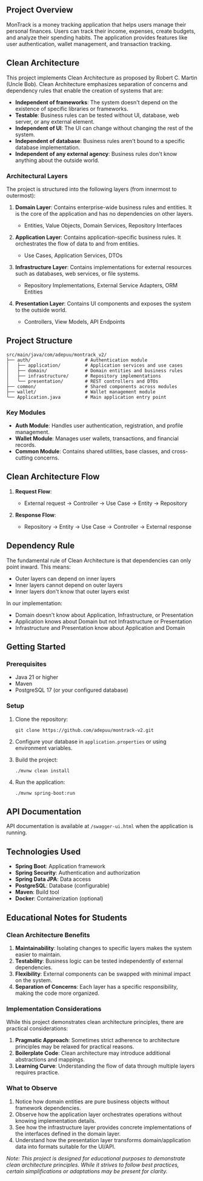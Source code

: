 ## Project Overview

MonTrack is a money tracking application that helps users manage their personal finances. Users can track their income, expenses, create budgets, and analyze their spending habits. The application provides features like user authentication, wallet management, and transaction tracking.

## Clean Architecture

This project implements Clean Architecture as proposed by Robert C. Martin (Uncle Bob). Clean Architecture emphasizes separation of concerns and dependency rules that enable the creation of systems that are:

- **Independent of frameworks**: The system doesn't depend on the existence of specific libraries or frameworks.
- **Testable**: Business rules can be tested without UI, database, web server, or any external element.
- **Independent of UI**: The UI can change without changing the rest of the system.
- **Independent of database**: Business rules aren't bound to a specific database implementation.
- **Independent of any external agency**: Business rules don't know anything about the outside world.

### Architectural Layers

The project is structured into the following layers (from innermost to outermost):

1. **Domain Layer**: Contains enterprise-wide business rules and entities. It is the core of the application and has no dependencies on other layers.
   - Entities, Value Objects, Domain Services, Repository Interfaces

2. **Application Layer**: Contains application-specific business rules. It orchestrates the flow of data to and from entities.
   - Use Cases, Application Services, DTOs

3. **Infrastructure Layer**: Contains implementations for external resources such as databases, web services, or file systems.
   - Repository Implementations, External Service Adapters, ORM Entities

4. **Presentation Layer**: Contains UI components and exposes the system to the outside world.
   - Controllers, View Models, API Endpoints

## Project Structure

```
src/main/java/com/adepuu/montrack_v2/
├── auth/                    # Authentication module
│   ├── application/         # Application services and use cases
│   ├── domain/              # Domain entities and business rules
│   ├── infrastructure/      # Repository implementations
│   └── presentation/        # REST controllers and DTOs
├── common/                  # Shared components across modules
├── wallet/                  # Wallet management module
└── Application.java         # Main application entry point
```

### Key Modules

- **Auth Module**: Handles user authentication, registration, and profile management.
- **Wallet Module**: Manages user wallets, transactions, and financial records.
- **Common Module**: Contains shared utilities, base classes, and cross-cutting concerns.

## Clean Architecture Flow

1. **Request Flow**:
   - External request → Controller → Use Case → Entity → Repository
   
2. **Response Flow**:
   - Repository → Entity → Use Case → Controller → External response

## Dependency Rule

The fundamental rule of Clean Architecture is that dependencies can only point inward. This means:

- Outer layers can depend on inner layers
- Inner layers cannot depend on outer layers
- Inner layers don't know that outer layers exist

In our implementation:
- Domain doesn't know about Application, Infrastructure, or Presentation
- Application knows about Domain but not Infrastructure or Presentation
- Infrastructure and Presentation know about Application and Domain

## Getting Started

### Prerequisites

- Java 21 or higher
- Maven
- PostgreSQL 17 (or your configured database)

### Setup

1. Clone the repository:
   ```
   git clone https://github.com/adepuu/montrack-v2.git
   ```

2. Configure your database in `application.properties` or using environment variables.

3. Build the project:
   ```
   ./mvnw clean install
   ```

4. Run the application:
   ```
   ./mvnw spring-boot:run
   ```

## API Documentation

API documentation is available at `/swagger-ui.html` when the application is running.

## Technologies Used

- **Spring Boot**: Application framework
- **Spring Security**: Authentication and authorization
- **Spring Data JPA**: Data access
- **PostgreSQL**: Database (configurable)
- **Maven**: Build tool
- **Docker**: Containerization (optional)

## Educational Notes for Students

### Clean Architecture Benefits

1. **Maintainability**: Isolating changes to specific layers makes the system easier to maintain.
2. **Testability**: Business logic can be tested independently of external dependencies.
3. **Flexibility**: External components can be swapped with minimal impact on the system.
4. **Separation of Concerns**: Each layer has a specific responsibility, making the code more organized.

### Implementation Considerations

While this project demonstrates clean architecture principles, there are practical considerations:

1. **Pragmatic Approach**: Sometimes strict adherence to architecture principles may be relaxed for practical reasons.
2. **Boilerplate Code**: Clean architecture may introduce additional abstractions and mappings.
3. **Learning Curve**: Understanding the flow of data through multiple layers requires practice.

### What to Observe

1. Notice how domain entities are pure business objects without framework dependencies.
2. Observe how the application layer orchestrates operations without knowing implementation details.
3. See how the infrastructure layer provides concrete implementations of the interfaces defined in the domain layer.
4. Understand how the presentation layer transforms domain/application data into formats suitable for the UI/API.

*Note: This project is designed for educational purposes to demonstrate clean architecture principles. While it strives to follow best practices, certain simplifications or adaptations may be present for clarity.*
